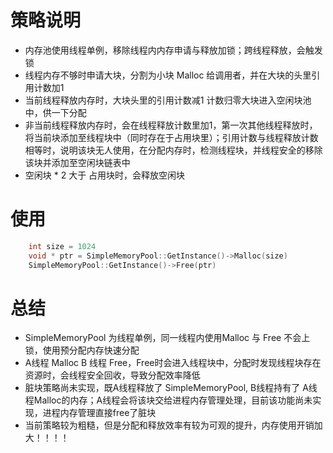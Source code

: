 # 策略说明
* 内存池使用线程单例，移除线程内内存申请与释放加锁；跨线程释放，会触发锁
* 线程内存不够时申请大块，分割为小块 Malloc 给调用者，并在大块的头里引用计数加1
* 当前线程释放内存时，大块头里的引用计数减1 计数归零大块进入空闲块池中，供一下分配
* 非当前线程释放内存时，会在线程释放计数里加1，第一次其他线程释放时，将当前块添加至线程块中（同时存在于占用块里）；引用计数与线程释放计数相等时，说明该块无人使用，在分配内存时，检测线程块，并线程安全的移除该块并添加至空闲块链表中
* 空闲块 * 2  大于 占用块时，会释放空闲块
# 使用
```c
    int size = 1024
    void * ptr = SimpleMemoryPool::GetInstance()->Malloc(size)
    SimpleMemoryPool::GetInstance()->Free(ptr)
``` 
# 总结
* SimpleMemoryPool 为线程单例，同一线程内使用Malloc 与 Free 不会上锁，使用预分配内存快速分配
* A线程 Malloc B 线程 Free，Free时会进入线程块中，分配时发现线程块存在资源时，会线程安全回收，导致分配效率降低
* 脏块策略尚未实现，既A线程释放了 SimpleMemoryPool, B线程持有了 A线程Malloc的内存；A线程会将该块交给进程内存管理处理，目前该功能尚未实现，进程内存管理直接free了脏块
* 当前策略较为粗糙，但是分配和释放效率有较为可观的提升，内存使用开销加大！！！！

